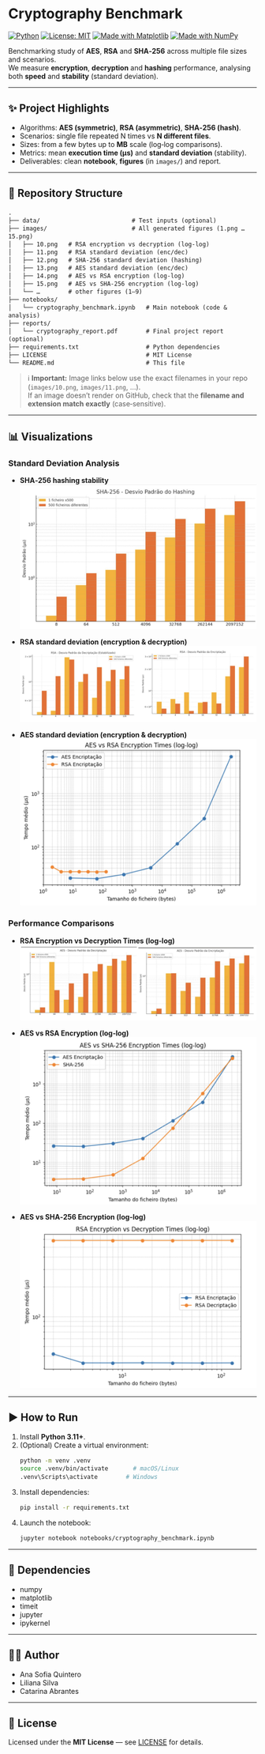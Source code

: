 # Cryptography Benchmark

[![Python](https://img.shields.io/badge/python-3.11%2B-blue)](https://www.python.org/)
[![License: MIT](https://img.shields.io/badge/License-MIT-green.svg)](./LICENSE)
[![Made with Matplotlib](https://img.shields.io/badge/Made%20with-Matplotlib-orange)](https://matplotlib.org/)
[![Made with NumPy](https://img.shields.io/badge/Made%20with-NumPy-blueviolet)](https://numpy.org/)

Benchmarking study of **AES**, **RSA** and **SHA‑256** across multiple file sizes and scenarios.  
We measure **encryption**, **decryption** and **hashing** performance, analysing both **speed** and **stability** (standard deviation).

---

## ✨ Project Highlights
- Algorithms: **AES (symmetric)**, **RSA (asymmetric)**, **SHA‑256 (hash)**.
- Scenarios: single file repeated N times vs **N different files**.
- Sizes: from a few bytes up to **MB** scale (log‑log comparisons).
- Metrics: mean **execution time (µs)** and **standard deviation** (stability).
- Deliverables: clean **notebook**, **figures** (in `images/`) and report.

---

## 📂 Repository Structure
```
.
├── data/                          # Test inputs (optional)
├── images/                        # All generated figures (1.png … 15.png)
│   ├── 10.png   # RSA encryption vs decryption (log‑log)
│   ├── 11.png   # RSA standard deviation (enc/dec)
│   ├── 12.png   # SHA‑256 standard deviation (hashing)
│   ├── 13.png   # AES standard deviation (enc/dec)
│   ├── 14.png   # AES vs RSA encryption (log‑log)
│   ├── 15.png   # AES vs SHA‑256 encryption (log‑log)
│   └── …        # other figures (1–9)
├── notebooks/
│   └── cryptography_benchmark.ipynb   # Main notebook (code & analysis)
├── reports/
│   └── cryptography_report.pdf        # Final project report (optional)
├── requirements.txt                   # Python dependencies
├── LICENSE                            # MIT License
└── README.md                          # This file
```

> ℹ️ **Important:** Image links below use the exact filenames in your repo (`images/10.png`, `images/11.png`, …).  
> If an image doesn’t render on GitHub, check that the **filename and extension match exactly** (case‑sensitive).

---

## 📊 Visualizations

### Standard Deviation Analysis
- **SHA‑256 hashing stability**  
  ![SHA‑256 Standard Deviation](images/12.png)

- **RSA standard deviation (encryption & decryption)**  
  ![RSA Standard Deviation](images/11.png)

- **AES standard deviation (encryption & decryption)**  
  ![AES Standard Deviation](images/13.png)

### Performance Comparisons
- **RSA Encryption vs Decryption Times (log‑log)**  
  ![RSA Enc vs Dec](images/10.png)

- **AES vs RSA Encryption (log‑log)**  
  ![AES vs RSA](images/14.png)

- **AES vs SHA‑256 Encryption (log‑log)**  
  ![AES vs SHA‑256](images/15.png)

---

## ▶️ How to Run
1. Install **Python 3.11+**.
2. (Optional) Create a virtual environment:
   ```bash
   python -m venv .venv
   source .venv/bin/activate       # macOS/Linux
   .venv\Scripts\activate        # Windows
   ```
3. Install dependencies:
   ```bash
   pip install -r requirements.txt
   ```
4. Launch the notebook:
   ```bash
   jupyter notebook notebooks/cryptography_benchmark.ipynb
   ```

---

## 🔧 Dependencies
- numpy
- matplotlib
- timeit
- jupyter
- ipykernel

---

## 👩‍💻 Author
- Ana Sofia Quintero
- Liliana Silva
- Catarina Abrantes

---

## 📄 License
Licensed under the **MIT License** — see [LICENSE](./LICENSE) for details.
